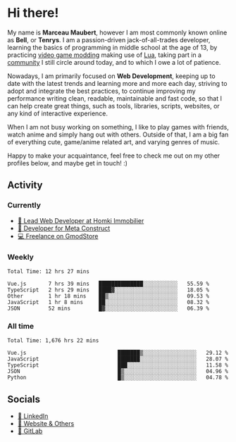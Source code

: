 # Hi there!

My name is **Marceau Maubert**, however I am most commonly known online as **Bell**, or **Tenrys**. I am a passion-driven jack-of-all-trades developer, learning the basics of programming in middle school at the age of 13, by practicing [video game modding](https://garrysmod.com) making use of [Lua](https://lua.org), taking part in a [community](https://metastruct.net) I still circle around today, and to which I owe a lot of patience.

Nowadays, I am primarily focused on **Web Development**, keeping up to date with the latest trends and learning more and more each day, striving to adopt  and integrate the best practices, to continue improving my performance writing clean, readable, maintainable and fast code, so that I can help create great things, such as tools, libraries, scripts, websites, or any kind of interactive experience.

When I am not busy working on something, I like to play games with friends, watch anime and simply hang out with others. Outside of that, I am a big fan of everything cute, game/anime related art, and varying genres of music.

Happy to make your acquaintance, feel free to check me out on my other profiles below, and maybe get in touch! :)

## Activity

### Currently

- [🏢 Lead Web Developer at Homki Immobilier](https://homki-immobilier.com)
- [🎈 Developer for Meta Construct](https://metastruct.net)
- [💻 Freelance on GmodStore](https://www.gmodstore.com/users/Tenrys)

### Weekly
<!--START_SECTION:wakaWeekly-->

```text
Total Time: 12 hrs 27 mins

Vue.js       7 hrs 39 mins   ██████████████░░░░░░░░░░░   55.59 %
TypeScript   2 hrs 29 mins   ████▓░░░░░░░░░░░░░░░░░░░░   18.05 %
Other        1 hr 18 mins    ██▒░░░░░░░░░░░░░░░░░░░░░░   09.53 %
JavaScript   1 hr 8 mins     ██░░░░░░░░░░░░░░░░░░░░░░░   08.32 %
JSON         52 mins         █▓░░░░░░░░░░░░░░░░░░░░░░░   06.39 %
```

<!--END_SECTION:wakaWeekly-->

### All time
<!--START_SECTION:wakaTotal-->

```text
Total Time: 1,676 hrs 22 mins

Vue.js                             ███████▒░░░░░░░░░░░░░░░░░   29.12 %
JavaScript                         ███████░░░░░░░░░░░░░░░░░░   28.07 %
TypeScript                         ███░░░░░░░░░░░░░░░░░░░░░░   11.58 %
JSON                               █▒░░░░░░░░░░░░░░░░░░░░░░░   04.96 %
Python                             █▒░░░░░░░░░░░░░░░░░░░░░░░   04.78 %
```

<!--END_SECTION:wakaTotal-->

## Socials

- [👔 LinkedIn](https://www.linkedin.com/in/marceau-maubert)
- [🔗 Website & Others](https://bell.moe)
- [🦊 GitLab](https://gitlab.com/Tenrys)
